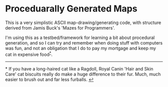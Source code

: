 Proceduarally Generated Maps
============================

This is a very simplistic ASCII map-drawing/generating code, with structure
derived from Jamis Buck's 'Mazes for Programmers'.

I'm using this as a testbed/framework for learning a bit about procedural
generation, and so I can try and remember when doing stuff with computers was
fun, and not an obligation that I do to pay my mortgage and keep my cat in
expensive food<sup id="catfood">[*](#catfoodfootnote)</sup>.

---

<a name="catfoodfootnote">*</a> If you have a long-haired cat like a Ragdoll, Royal Canin 'Hair and Skin Care' cat biscuits really do make a huge difference to their fur. Much, much easier to brush out and far less furballs. [↩](#catfood)
